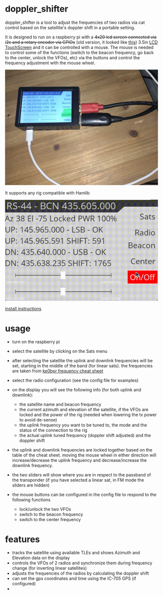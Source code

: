 # doppler_shifter 


doppler_shifter is a tool to adjust the frequencies of two radios via cat control based on the satellite's doppler shift in a portable setting.

It is designed to run on a raspberry pi with a ~~4x20 lcd screen connected via i2c and a rotary encoder via GPIOs~~ (old version, it looked like [this](https://github.com/giordyb/doppler_shifter/raw/main/images/oldversion.JPG)) 3.5in [LCD TouchScreen](http://www.lcdwiki.com/3.5inch_RPi_Display) and it can be controlled with a mouse. The mouse is needed to control some of the functions (switch to the beacon frequency, go back to the center, unlock the VFOs), etc) via the buttons and control the frequency adjustment with the mouse wheel.

![doppler_shifter](./images/doppler_shifter_raspberry.jpg?raw=true)


It supports any rig compatible with Hamlib

![here is a video of it running](./images/usage.gif?raw=true)

[install instructions](https://github.com/giordyb/doppler_shifter/blob/5015b8ee5b41cb8cf3b3a181e51b40ee519a29c2/install.md)


# usage

* turn on the raspberry pi
* select the satellite by clicking on the Sats menu
* after selecting the satellite the uplink and downlink frequencies will be set, starting in the middle of the band (for linear sats). the frequencies are taken from [ke0bpr frequency cheat sheet](https://ke0pbr.wordpress.com/2018/12/31/my-frequency-cheat-sheet/)
* select the radio configuration (see the config file for examples)
* on the display you will see the following info (for both uplink and downlink):
    * the satellite name and beacon frequency
    * the current azimuth and elevation of the satellite, if the VFOs are locked and the power of the rig (needed when lowering the tx power to avoid de-sense) 
    * the uplink frequency you want to be tuned to, the mode and the status of the connection to the rig
    * the actual uplink tuned frequency (doppler shift adjusted) and the doppler shift 

* the uplink and downlink frequencies are locked together based on the table of the cheat sheet. moving the mouse wheel in either direction will increase/decrease the uplink frequency and decrease/increase the downlink frequency.

* the two sliders will show where you are in respect to the passband of the transponder (if you have selected a linear sat, in FM mode the sliders are hidden)

* the mouse buttons can be configured in the config file to respond to the following functions
    * lock/unlock the two VFOs
    * switch to the beacon frequency
    * switch to the center frequency

# features

* tracks the satellite using available TLEs and shows Azimuth and Elevation data on the display
* controls the VFOs of 2 radios and synchronize them during frequency change (for inverting linear satellites)
* adjusts the frequencies of the radios by calculating the doppler shift
* can set the gps coordinates and time using the IC-705 GPS (if configured)
* 